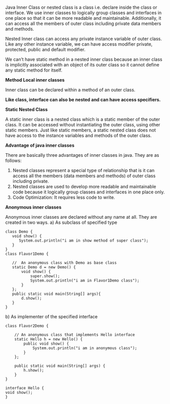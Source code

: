Java Inner Class or nested class is a class i.e. declare inside the class or interface.
We use inner classes to logically group classes and interfaces in one place so that it can be more readable and maintainable.
Additionally, it can access all the members of outer class including private data members and methods.

Nested Inner class can access any private instance variable of outer class. 
Like any other instance variable, we can have access modifier private, protected, public and default modifier.

We can’t have static method in a nested inner class because an inner class is implicitly associated with an object of its outer class 
so it cannot define any static method for itself.

**Method Local inner classes**

Inner class can be declared within a method of an outer class. 

**Like class, interface can also be nested and can have access specifiers.**



**Static Nested Class**

A static inner class is a nested class which is a static member of the outer class. 
It can be accessed without instantiating the outer class, using other static members. 
Just like static members, a static nested class does not have access to the instance variables and methods of the outer class. 


**Advantage of java inner classes**

There are basically three advantages of inner classes in java. They are as follows:
1) Nested classes represent a special type of relationship that is it can access all the members (data members and methods) of outer class including private.
2) Nested classes are used to develop more readable and maintainable code because it logically group classes and interfaces in one place only.
3) Code Optimization: It requires less code to write.

**Anonymous inner classes**

Anonymous inner classes are declared without any name at all. They are created in two ways.
a) As subclass of specified type

```
class Demo { 
   void show() { 
      System.out.println("i am in show method of super class"); 
   } 
} 
class Flavor1Demo { 
  
   //  An anonymous class with Demo as base class 
   static Demo d = new Demo() { 
       void show() { 
           super.show(); 
           System.out.println("i am in Flavor1Demo class"); 
       } 
   }; 
   public static void main(String[] args){ 
       d.show(); 
   } 
}
```

b) As implementer of the specified interface

```
class Flavor2Demo { 
  
    // An anonymous class that implements Hello interface 
    static Hello h = new Hello() { 
        public void show() { 
            System.out.println("i am in anonymous class"); 
        } 
    }; 
  
    public static void main(String[] args) { 
        h.show(); 
    } 
} 
  
interface Hello { 
void show();
}
```